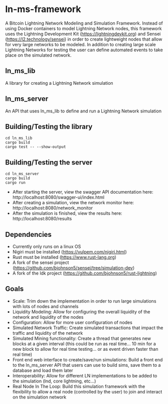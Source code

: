 # ln-ms-framework
A Bitcoin Lightning Network Modeling and Simulation Framework.
Instead of using Docker containers to model Lightning Network nodes, this framework uses the Lightning Development Kit (https://lightningdevkit.org) and Sensei (https://l2.technology/sensei) in order to create lightweight nodes that allow for very large networks to be modeled. In addition to creating large scale Lightning Networks for testing the user can define automated events to take place on the simulated network.

## ln_ms_lib
A library for creating a Lightning Network simulation

## ln_ms_server
An API that uses ln_ms_lib to define and run a Lightning Network simulation

## Building/Testing the library
```
cd ln_ms_lib
cargo build
cargo test -- --show-output
```

## Building/Testing the server
```
cd ln_ms_server
cargo build
cargo run
```
- After starting the server, view the swagger API documentation here: http://localhost:8080/swagger-ui/index.html
- After creating a simulation, view the network monitor here: http://localhost:8080/network_monitor
- After the simulation is finished, view the results here: http://localhost:8080/results

## Dependencies
- Currently only runs on a linux OS
- Nigiri must be installed (https://vulpem.com/nigiri.html)
- Rust must be installed (https://www.rust-lang.org)
- A fork of the sensei project (https://github.com/bjohnson5/sensei/tree/simulation-dev)
- A fork of the ldk project (https://github.com/bjohnson5/rust-lightning)

## Goals
- Scale: Trim down the implementation in order to run large simulations with lots of nodes and channels
- Liquidity Modeling: Allow for configuring the overall liquidity of the network and liquidity of the nodes
- Configuration: Allow for more user configuration of nodes
- Simulated Network Traffic: Create simulated transactions that impact the traffic and liquidity of the network
- Simulated Mining functionality: Create a thread that generates new blocks at a given interval (this could be run as real time... 10 min for a new block to allow for real time testing... or as event driven faster than real time)
- Front end web interface to create/save/run simulations: Build a front end to the ln_ms_server API that users can use to build sims, save them to a database and load them later
- Interoperability: Allow for different LN implementations to be added to the simulation (lnd, core lightning, etc...)
- Real Node In The Loop: Build this simulation framework with the flexibility to allow a real node (controlled by the user) to join and interact on the simulation network